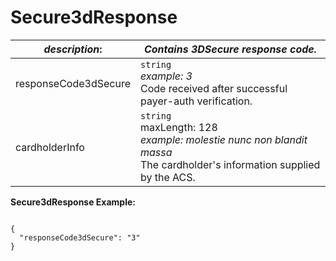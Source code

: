 
# Secure3dResponse

| *description*: | *Contains 3DSecure response code.*| 
|----|----|
| responseCode3dSecure |  ``` string ``` <br/> *example: 3*  <br/> Code received after successful payer-auth verification.|
| cardholderInfo |  ``` string ``` <br/>  maxLength: 128   <br/> *example: molestie nunc non blandit massa*  <br/>  The cardholder's information supplied by the ACS.|


**Secure3dResponse Example:**

```{r}

{
  "responseCode3dSecure": "3"
}
```  
  

